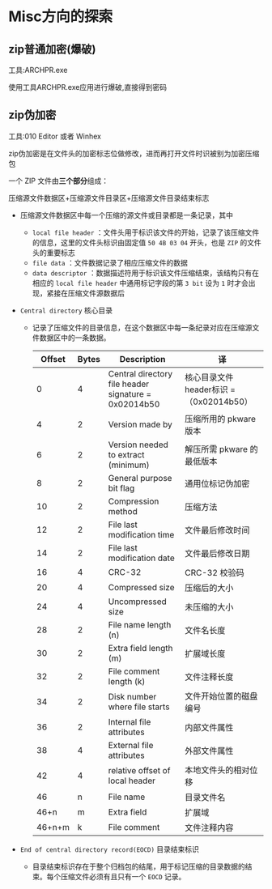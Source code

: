# Misc方向的探索

## zip普通加密(爆破)

工具:ARCHPR.exe

使用工具ARCHPR.exe应用进行爆破,直接得到密码

## zip伪加密

工具:010 Editor 或者 Winhex

zip伪加密是在文件头的加密标志位做修改，进而再打开文件时识被别为加密压缩包

一个 ZIP 文件由**三个部分**组成：

压缩源文件数据区+压缩源文件目录区+压缩源文件目录结束标志

- 压缩源文件数据区中每一个压缩的源文件或目录都是一条记录，其中

  -   `local file header` ：文件头用于标识该文件的开始，记录了该压缩文件的信息，这里的文件头标识由固定值 `50 4B 03 04` 开头，也是 `ZIP` 的文件头的重要标志
  -   `file data` ：文件数据记录了相应压缩文件的数据
  -   `data descriptor` ：数据描述符用于标识该文件压缩结束，该结构只有在相应的 `local file header` 中通用标记字段的第 `3 bit` 设为 `1` 时才会出现，紧接在压缩文件源数据后

- `Central directory` 核心目录

  - 记录了压缩文件的目录信息，在这个数据区中每一条纪录对应在压缩源文件数据区中的一条数据。

    | Offset | Bytes | Description                                          | 译                                      |
    | ------ | ----- | ---------------------------------------------------- | --------------------------------------- |
    | 0      | 4     | Central directory file header signature = 0x02014b50 | 核心目录文件 header标识 =（0x02014b50） |
    | 4      | 2     | Version made by                                      | 压缩所用的 pkware 版本                  |
    | 6      | 2     | Version needed to extract (minimum)                  | 解压所需 pkware 的最低版本              |
    | 8      | 2     | General purpose bit flag                             | 通用位标记伪加密                        |
    | 10     | 2     | Compression method                                   | 压缩方法                                |
    | 12     | 2     | File last modification time                          | 文件最后修改时间                        |
    | 14     | 2     | File last modification date                          | 文件最后修改日期                        |
    | 16     | 4     | CRC-32                                               | CRC-32 校验码                           |
    | 20     | 4     | Compressed size                                      | 压缩后的大小                            |
    | 24     | 4     | Uncompressed size                                    | 未压缩的大小                            |
    | 28     | 2     | File name length (n)                                 | 文件名长度                              |
    | 30     | 2     | Extra field length (m)                               | 扩展域长度                              |
    | 32     | 2     | File comment length (k)                              | 文件注释长度                            |
    | 34     | 2     | Disk number where file starts                        | 文件开始位置的磁盘编号                  |
    | 36     | 2     | Internal file attributes                             | 内部文件属性                            |
    | 38     | 4     | External file attributes                             | 外部文件属性                            |
    | 42     | 4     | relative offset of local header                      | 本地文件头的相对位移                    |
    | 46     | n     | File name                                            | 目录文件名                              |
    | 46+n   | m     | Extra field                                          | 扩展域                                  |
    | 46+n+m | k     | File comment                                         | 文件注释内容                            |

- `End of central directory record(EOCD)` 目录结束标识

  -   目录结束标识存在于整个归档包的结尾，用于标记压缩的目录数据的结束。每个压缩文件必须有且只有一个 `EOCD` 记录。
